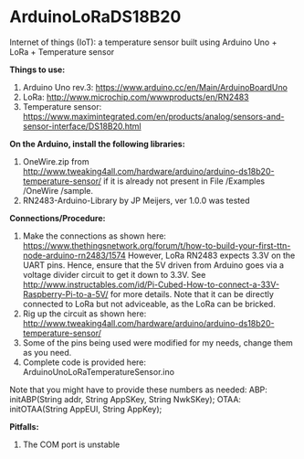 # ArduinoLoRaDS18B20
Internet of things (IoT): a temperature sensor built using Arduino Uno + LoRa + Temperature sensor

**Things to use:**

1. Arduino Uno rev.3: https://www.arduino.cc/en/Main/ArduinoBoardUno
2. LoRa: http://www.microchip.com/wwwproducts/en/RN2483
3. Temperature sensor: https://www.maximintegrated.com/en/products/analog/sensors-and-sensor-interface/DS18B20.html

**On the Arduino, install the following libraries:**

1. OneWire.zip from http://www.tweaking4all.com/hardware/arduino/arduino-ds18b20-temperature-sensor/ if it is already not present in File /Examples /OneWire /sample.
2. RN2483-Arduino-Library by JP Meijers, ver 1.0.0 was tested 

**Connections/Procedure:**

1. Make the connections as shown here: https://www.thethingsnetwork.org/forum/t/how-to-build-your-first-ttn-node-arduino-rn2483/1574 However, LoRa RN2483 expects 3.3V on the UART pins. Hence, ensure that the 5V driven from Arduino goes via a voltage divider circuit to get it down to 3.3V. See http://www.instructables.com/id/Pi-Cubed-How-to-connect-a-33V-Raspberry-Pi-to-a-5V/ for more details. Note that it can be directly connected to LoRa but not adviceable, as the LoRa can be bricked.
2. Rig up the circuit as shown here: http://www.tweaking4all.com/hardware/arduino/arduino-ds18b20-temperature-sensor/
3. Some of the pins being used were modified for my needs, change them as you need.
4. Complete code is provided here: ArduinoUnoLoRaTemperatureSensor.ino

Note that you might have to provide these numbers as needed:
ABP: initABP(String addr, String AppSKey, String NwkSKey);
OTAA: initOTAA(String AppEUI, String AppKey);

**Pitfalls:**

1. The COM port is unstable
